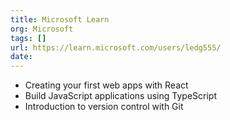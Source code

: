 ```yaml
---
title: Microsoft Learn
org: Microsoft
tags: []
url: https://learn.microsoft.com/users/ledg555/
date: 
---
```


* Creating your first web apps with React
* Build JavaScript applications using TypeScript
* Introduction to version control with Git
